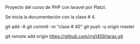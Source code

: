 Proyecto del curso de PHP con laravel por Platzi.

Se inicia la documentación con la clase # 4.

git add -A
git commit -m "clase # 40"
git push -u origin master


git remote add origin https://github.com/rrg1459/larax.git
